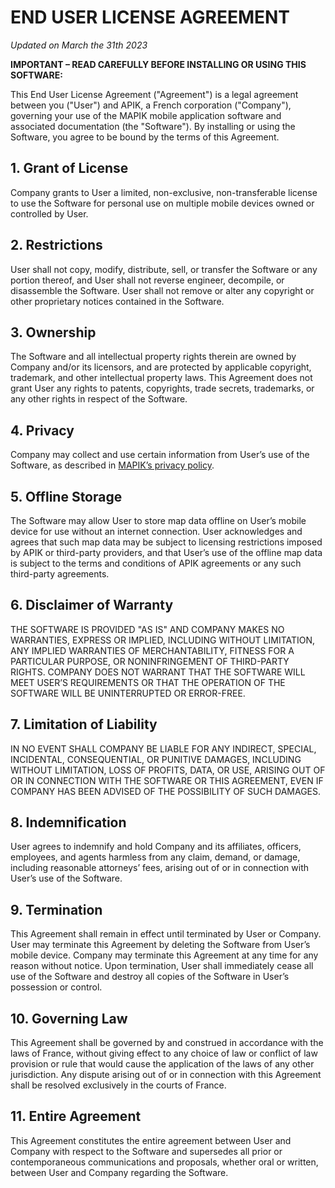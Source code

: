 # END USER LICENSE AGREEMENT

_Updated on March the 31th 2023_

**IMPORTANT – READ CAREFULLY BEFORE INSTALLING OR USING THIS SOFTWARE:**

This End User License Agreement ("Agreement") is a legal agreement
between you ("User") and APIK, a French corporation ("Company"),
governing your use of the MAPIK mobile application software and
associated documentation (the "Software"). By installing or using
the Software, you agree to be bound by the terms of this Agreement.

## 1. Grant of License
Company grants to User a limited, non-exclusive, non-transferable
license to use the Software for personal use on multiple mobile
devices owned or controlled by User.

## 2. Restrictions
User shall not copy, modify, distribute, sell, or transfer the
Software or any portion thereof, and User shall not reverse engineer,
decompile, or disassemble the Software. User shall not remove or alter
any copyright or other proprietary notices contained in the Software.

## 3. Ownership
The Software and all intellectual property rights therein are owned
by Company and/or its licensors, and are protected by applicable 
copyright, trademark, and other intellectual property laws. This 
Agreement does not grant User any rights to patents, copyrights, 
trade secrets, trademarks, or any other rights in respect of the 
Software.

## 4. Privacy
Company may collect and use certain information from User’s use of
the Software, as described in
[MAPIK’s privacy policy](https://github.com/APIK-Lab/mapik_privacy_policy).

## 5. Offline Storage
The Software may allow User to store map data offline on User’s mobile
device for use without an internet connection. User acknowledges and
agrees that such map data may be subject to licensing restrictions
imposed by APIK or third-party providers, and that User’s use of the
offline map data is subject to the terms and conditions of APIK
agreements or any such third-party agreements.

## 6. Disclaimer of Warranty
THE SOFTWARE IS PROVIDED "AS IS" AND COMPANY MAKES NO WARRANTIES,
EXPRESS OR IMPLIED, INCLUDING WITHOUT LIMITATION, ANY IMPLIED WARRANTIES
OF MERCHANTABILITY, FITNESS FOR A PARTICULAR PURPOSE, OR NONINFRINGEMENT
OF THIRD-PARTY RIGHTS. COMPANY DOES NOT WARRANT THAT THE SOFTWARE WILL
MEET USER’S REQUIREMENTS OR THAT THE OPERATION OF THE SOFTWARE WILL BE
UNINTERRUPTED OR ERROR-FREE.

## 7. Limitation of Liability
IN NO EVENT SHALL COMPANY BE LIABLE FOR ANY INDIRECT, SPECIAL, INCIDENTAL,
CONSEQUENTIAL, OR PUNITIVE DAMAGES, INCLUDING WITHOUT LIMITATION,
LOSS OF PROFITS, DATA, OR USE, ARISING OUT OF OR IN CONNECTION WITH
THE SOFTWARE OR THIS AGREEMENT, EVEN IF COMPANY HAS BEEN ADVISED OF
THE POSSIBILITY OF SUCH DAMAGES.

## 8. Indemnification
User agrees to indemnify and hold Company and its affiliates,
officers, employees, and agents harmless from any claim, demand, or
damage, including reasonable attorneys’ fees, arising out of or in
connection with User’s use of the Software.

## 9. Termination
This Agreement shall remain in effect until terminated by User or
Company. User may terminate this Agreement by deleting the Software
from User’s mobile device. Company may terminate this Agreement at
any time for any reason without notice. Upon termination, User shall
immediately cease all use of the Software and destroy all copies of
the Software in User’s possession or control.

## 10. Governing Law
This Agreement shall be governed by and construed in accordance with
the laws of France, without giving effect to any choice of law or
conflict of law provision or rule that would cause the application
of the laws of any other jurisdiction. Any dispute arising out of or
in connection with this Agreement shall be resolved exclusively in
the courts of France.

## 11. Entire Agreement
This Agreement constitutes the entire agreement between User and
Company with respect to the Software and supersedes all prior or
contemporaneous communications and proposals, whether oral or
written, between User and Company regarding the Software.
